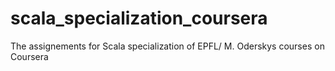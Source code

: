 # scala_specialization_coursera
The assignements for Scala specialization of EPFL/ M. Oderskys courses on Coursera
